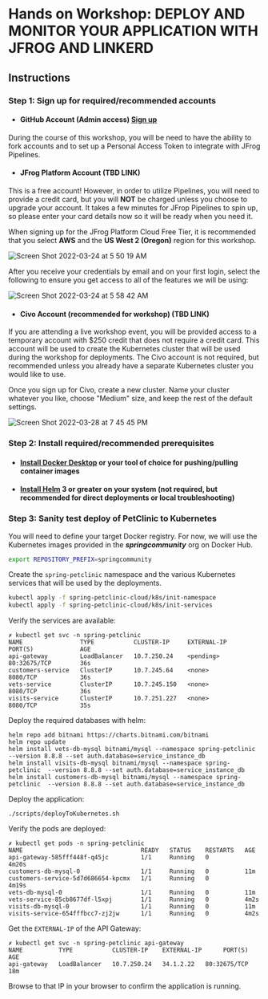 # Hands on Workshop: DEPLOY AND MONITOR YOUR APPLICATION WITH JFROG AND LINKERD

## Instructions

### Step 1: Sign up for required/recommended accounts

- #### GitHub Account (Admin access) [Sign up](https://github.com/signup)

During the course of this workshop, you will be need to have the ability to fork accounts and to set up a Personal Access Token to integrate with JFrog Pipelines.

- #### JFrog Platform Account (TBD LINK)
This is a free account! However, in order to utilize Pipelines, you will need to provide a credit card, but you will **NOT** be charged unless you choose to upgrade your account. It takes a few minutes for JFrop Pipelines to spin up, so please enter your card details now so it will be ready when you need it. 

When signing up for the JFrog Platform Cloud Free Tier, it is recommended that you select **AWS** and the **US West 2 (Oregon)** region for this workshop.

![Screen Shot 2022-03-24 at 5 50 19 AM](https://user-images.githubusercontent.com/116261/159910660-6090b18e-31ad-4b6d-88ac-06f76df2f309.png)

After you receive your credentials by email and on your first login, select the following to ensure you get access to all of the features we will be using:

![Screen Shot 2022-03-24 at 5 58 42 AM](https://user-images.githubusercontent.com/116261/159911604-a455eba7-fdbb-4962-bd3c-384b6ea48a79.png)

- #### Civo Account (recommended for workshop) (TBD LINK)

If you are attending a live workshop event, you will be provided access to a temporary account with $250 credit that does not require a credit card. This account will be used to create the Kubernetes cluster that will be used during the workshop for deployments. The Civo account is not required, but recommended unless you already have a separate Kubernetes cluster you would like to use.

Once you sign up for Civo, create a new cluster. Name your cluster whatever you like, choose "Medium" size, and keep the rest of the default settings.

![Screen Shot 2022-03-28 at 7 45 45 PM](https://user-images.githubusercontent.com/116261/160516006-75377e8c-a220-4c43-8708-2f39142df520.png)


### Step 2: Install required/recommended prerequisites

- #### [Install Docker Desktop](https://www.docker.com/products/docker-desktop/) or your tool of choice for pushing/pulling container images

- #### [Install Helm](https://helm.sh/docs/intro/install/) 3 or greater on your system (not required, but recommended for direct deployments or local troubleshooting)

### Step 3: Sanity test deploy of PetClinic to Kubernetes

You will need to define your target Docker registry. For now, we will use the Kubernetes images provided in the ***springcommunity*** org on Docker Hub.

```bash
export REPOSITORY_PREFIX=springcommunity
```

Create the ```spring-petclinic``` namespace and the various Kubernetes services that will be used by the deployments.

```bash
kubectl apply -f spring-petclinic-cloud/k8s/init-namespace
kubectl apply -f spring-petclinic-cloud/k8s/init-services
```

Verify the services are available:
```
✗ kubectl get svc -n spring-petclinic
NAME                TYPE           CLUSTER-IP     EXTERNAL-IP   PORT(S)             AGE
api-gateway         LoadBalancer   10.7.250.24    <pending>     80:32675/TCP        36s
customers-service   ClusterIP      10.7.245.64    <none>        8080/TCP            36s
vets-service        ClusterIP      10.7.245.150   <none>        8080/TCP            36s
visits-service      ClusterIP      10.7.251.227   <none>        8080/TCP            35s
```

Deploy the required databases with helm:
```
helm repo add bitnami https://charts.bitnami.com/bitnami
helm repo update
helm install vets-db-mysql bitnami/mysql --namespace spring-petclinic --version 8.8.8 --set auth.database=service_instance_db
helm install visits-db-mysql bitnami/mysql --namespace spring-petclinic  --version 8.8.8 --set auth.database=service_instance_db
helm install customers-db-mysql bitnami/mysql --namespace spring-petclinic  --version 8.8.8 --set auth.database=service_instance_db
```

Deploy the application:
```
./scripts/deployToKubernetes.sh
```

Verify the pods are deployed:
```
✗ kubectl get pods -n spring-petclinic 
NAME                                 READY   STATUS    RESTARTS   AGE
api-gateway-585fff448f-q45jc         1/1     Running   0          4m20s
customers-db-mysql-0                 1/1     Running   0          11m
customers-service-5d7d686654-kpcmx   1/1     Running   0          4m19s
vets-db-mysql-0                      1/1     Running   0          11m
vets-service-85cb8677df-l5xpj        1/1     Running   0          4m2s
visits-db-mysql-0                    1/1     Running   0          11m
visits-service-654fffbcc7-zj2jw      1/1     Running   0          4m2s
```

Get the ```EXTERNAL-IP``` of the API Gateway:
```
✗ kubectl get svc -n spring-petclinic api-gateway 
NAME          TYPE           CLUSTER-IP    EXTERNAL-IP      PORT(S)        AGE
api-gateway   LoadBalancer   10.7.250.24   34.1.2.22   80:32675/TCP   18m
```

Browse to that IP in your browser to confirm the application is running.
